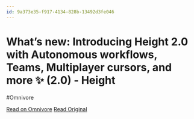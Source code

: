 ```yaml
---
id: 9a373e35-f917-4134-828b-13492d3fe046
---
```


# What’s new: Introducing Height 2.0 with Autonomous workflows, Teams, Multiplayer cursors, and more ✨ (2.0) - Height
#Omnivore

[Read on Omnivore](https://omnivore.app/me/what-s-new-introducing-height-2-0-with-autonomous-workflows-team-19203f52af4)
[Read Original](https://height.app/blog/releasenotes_v2)

